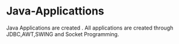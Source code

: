 # Java-Applicattions
Java Applications are created . All applications are created through JDBC,AWT,SWING and Socket Programming.
